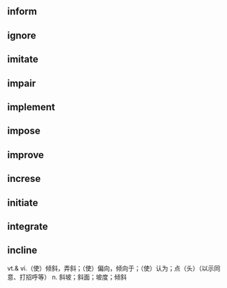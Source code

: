 ## inform
## ignore
## imitate
## impair
## implement
## impose
## improve
## increse
## initiate
## integrate

## incline
vt.& vi.（使）倾斜，弄斜；（使）偏向，倾向于；（使）认为；点（头）（以示同意、打招呼等）
n. 斜坡；斜面；坡度；倾斜